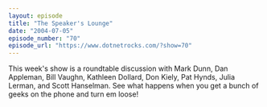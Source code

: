 ```yaml
---
layout: episode
title: "The Speaker's Lounge"
date: "2004-07-05"
episode_number: "70"
episode_url: "https://www.dotnetrocks.com/?show=70"
---
```


This week's show is a roundtable discussion with Mark Dunn, Dan Appleman, Bill Vaughn, Kathleen Dollard, Don Kiely, Pat Hynds, Julia Lerman, and Scott Hanselman. See what happens when you get a bunch of geeks on the phone and turn em loose!
